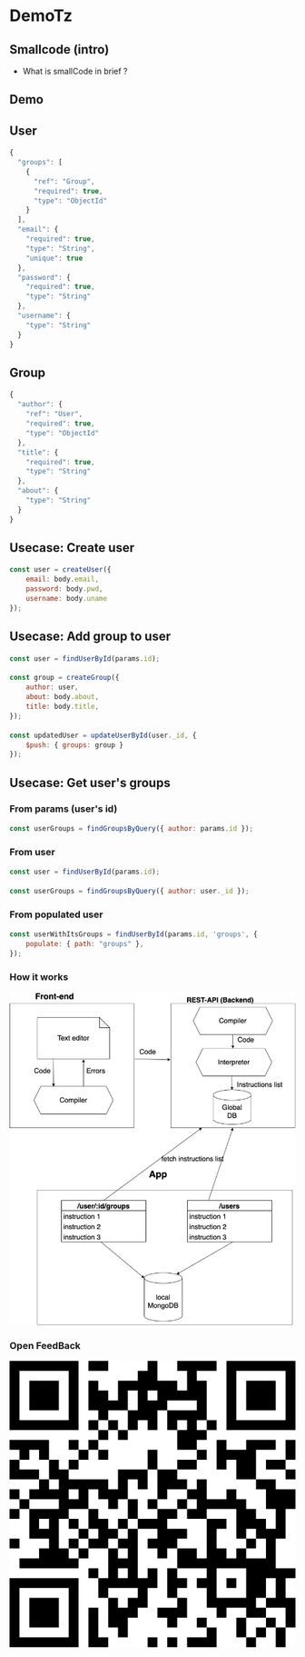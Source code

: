 # DemoTz

## Smallcode (intro)

- What is smallCode in brief ?

## Demo

## User

```Javascript
{
  "groups": [
    {
      "ref": "Group",
      "required": true,
      "type": "ObjectId"
    }
  ],
  "email": {
    "required": true,
    "type": "String",
    "unique": true
  },
  "password": {
    "required": true,
    "type": "String"
  },
  "username": {
    "type": "String"
  }
}
```

## Group

```Javascript
{
  "author": {
    "ref": "User",
    "required": true,
    "type": "ObjectId"
  },
  "title": {
    "required": true,
    "type": "String"
  },
  "about": {
    "type": "String"
  }
}
```

## Usecase: Create user

```Javascript
const user = createUser({
    email: body.email,
    password: body.pwd,
    username: body.uname
});
```

## Usecase: Add group to user

```Javascript
const user = findUserById(params.id);

const group = createGroup({
    author: user,
    about: body.about,
    title: body.title,
});

const updatedUser = updateUserById(user._id, {
    $push: { groups: group }
});
```

## Usecase: Get user's groups

### From params (user's id)

```Javascript
const userGroups = findGroupsByQuery({ author: params.id });
```

### From user

```Javascript
const user = findUserById(params.id);

const userGroups = findGroupsByQuery({ author: user._id });
```

### From populated user

```Javascript
const userWithItsGroups = findUserById(params.id, 'groups', {
    populate: { path: "groups" },
});
```

### How it works

![alt text](https://github.com/tutanck/Tz23/blob/main/How_it_works.jpg)

### Open FeedBack

![alt text](https://github.com/tutanck/Tz23/blob/main/Tz23QRCode.png)
